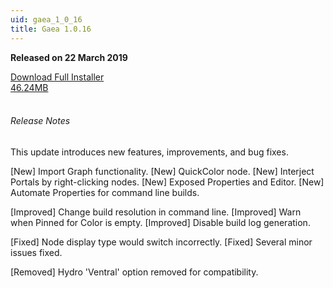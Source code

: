 ```yaml
---
uid: gaea_1_0_16
title: Gaea 1.0.16
---
```



**Released on 22 March 2019**

<div class="btn-group" role="group">
<a href="http://viridian.quadspinner.com/gaea/Gaea-1.0.16.8020.msi" class="btn btn-dark">Download Full Installer<br />46.24MB</a>
</div></div></div>
<br><h6 class="ml-2">Release Notes</h6>
<div class="card">
<div class="card-body release-note">

This update introduces new features, improvements, and bug fixes.

[New] Import Graph functionality.
[New] QuickColor node.
[New] Interject Portals by right-clicking nodes.
[New] Exposed Properties and Editor.
[New] Automate Properties for command line builds.

[Improved] Change build resolution in command line.
[Improved] Warn when Pinned for Color is empty.
[Improved] Disable build log generation.

[Fixed] Node display type would switch incorrectly.
[Fixed] Several minor issues fixed.

[Removed] Hydro 'Ventral' option removed for compatibility.



